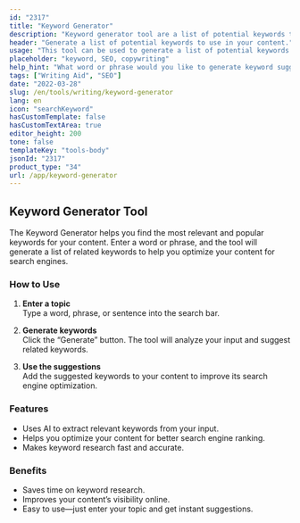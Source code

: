 ```yaml
---
id: "2317"
title: "Keyword Generator"
description: "Keyword generator tool are a list of potential keywords that you can use to optimize your content for search engines. The purpose of this tool is to help you find the most relevant and popular keywords for your content. To use this tool, simply enter a word or phrase into the search bar and we will generate a list of related keywords."
header: "Generate a list of potential keywords to use in your content."
usage: "This tool can be used to generate a list of potential keywords to use in your content. To use this tool, simply enter a word or phrase into the search bar and we will generate a list of related keywords."
placeholder: "keyword, SEO, copywriting"
help_hint: "What word or phrase would you like to generate keyword suggestions for?"
tags: ["Writing Aid", "SEO"]
date: "2022-03-28"
slug: /en/tools/writing/keyword-generator
lang: en
icon: "searchKeyword"
hasCustomTemplate: false
hasCustomTextArea: true
editor_height: 200
tone: false
templateKey: "tools-body"
jsonId: "2317"
product_type: "34"
url: /app/keyword-generator
---
```


## Keyword Generator Tool

The Keyword Generator helps you find the most relevant and popular keywords for your content. Enter a word or phrase, and the tool will generate a list of related keywords to help you optimize your content for search engines.

### How to Use

1. **Enter a topic**  
   Type a word, phrase, or sentence into the search bar.

2. **Generate keywords**  
   Click the “Generate” button. The tool will analyze your input and suggest related keywords.

3. **Use the suggestions**  
   Add the suggested keywords to your content to improve its search engine optimization.

### Features

- Uses AI to extract relevant keywords from your input.
- Helps you optimize your content for better search engine ranking.
- Makes keyword research fast and accurate.

### Benefits

- Saves time on keyword research.
- Improves your content’s visibility online.
- Easy to use—just enter your topic and get instant suggestions.